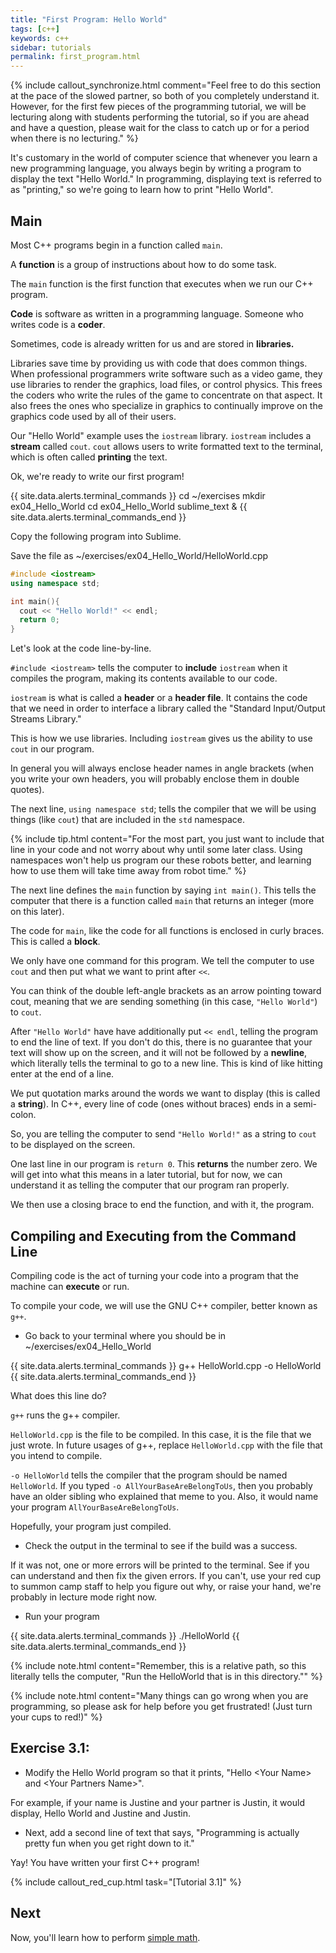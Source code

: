 ```yaml
---
title: "First Program: Hello World"
tags: [c++]
keywords: c++
sidebar: tutorials
permalink: first_program.html
---
```


{% include callout_synchronize.html comment="Feel free to do this section at the pace of the slowed partner, so both of you completely understand it. However, for the first few pieces of the programming tutorial, we will be lecturing along with students performing the tutorial, so if you are ahead and have a question, please wait for the class to catch up or for a period when there is no lecturing." %}

It's customary in the world of computer science that whenever you learn a new programming language, you always begin by writing a program to display the text "Hello World." In programming, displaying text is referred to as "printing," so we're going to learn how to print "Hello World".

## Main

Most C++ programs begin in a function called `main`.

A <b>function</b> is a group of instructions about how to do some task.

The `main` function is the first function that executes when we run our C++ program.

<b>Code</b> is software as written in a programming language. Someone who writes code is a <b>coder</b>.

Sometimes, code is already written for us and are stored in <b>libraries.</b>

Libraries save time by providing us with code that does common things. When professional programmers write software such as a video game, they use libraries to render the graphics, load files, or control physics. This frees the coders who write the rules of the game to concentrate on that aspect. It also frees the ones who specialize in graphics to continually improve on the graphics code used by all of their users.

Our "Hello World" example uses the `iostream` library. `iostream` includes a <b>stream</b> called `cout`. `cout` allows users to write formatted text to the terminal, which is often called <b>printing</b> the text.

Ok, we're ready to write our first program!

{{ site.data.alerts.terminal_commands }}
cd ~/exercises
mkdir ex04_Hello_World
cd ex04_Hello_World
sublime_text &
{{ site.data.alerts.terminal_commands_end }}

Copy the following program into Sublime.

Save the file as ~/exercises/ex04_Hello_World/HelloWorld.cpp

```cpp
#include <iostream>
using namespace std;

int main(){
  cout << "Hello World!" << endl;
  return 0;
}
```

Let's look at the code line-by-line.

`#include <iostream>` tells the computer to <b>include</b> `iostream` when it compiles the program, making its contents available to our code.

`iostream` is what is called a <b>header</b> or a <b>header file</b>. It contains the code that we need in order to interface a library called the "Standard Input/Output Streams Library."

This is how we use libraries. Including `iostream` gives us the ability to use `cout` in our program.

In general you will always enclose header names in angle brackets (when you write your own headers, you will probably enclose them in double quotes).

The next line, `using namespace std`; tells the compiler that we will be using things (like `cout`) that are included in the `std` namespace.

{% include tip.html content="For the most part, you just want to include that line in your code and not worry about why until some later class. Using namespaces won't help us program our these robots better, and learning how to use them will take time away from robot time." %}

The next line defines the `main` function by saying `int main()`. This tells the computer that there is a function called `main` that returns an integer (more on this later).

The code for `main`, like the code for all functions is enclosed in curly braces. This is called a <b>block</b>.

We only have one command for this program. We tell the computer to use `cout` and then put what we want to print after `<<`.

You can think of the double left-angle brackets as an arrow pointing toward cout, meaning that we are sending something (in this case, `"Hello World"`) to `cout`.

After `"Hello World"` have have additionally put `<< endl`, telling the program to end the line of text. If you don't do this, there is no guarantee that your text will show up on the screen, and it will not be followed by a <b>newline</b>, which literally tells the terminal to go to a new line. This is kind of like hitting enter at the end of a line.

We put quotation marks around the words we want to display (this is called a <b>string</b>). In C++, every line of code (ones without braces) ends in a semi-colon.

So, you are telling the computer to send `"Hello World!"` as a string to `cout` to be displayed on the screen.

One last line in our program is `return 0`. This <b>returns</b> the number zero. We will get into what this means in a later tutorial, but for now, we can understand it as telling the computer that our program ran properly.

We then use a closing brace to end the function, and with it, the program.

## Compiling and Executing from the Command Line

Compiling code is the act of turning your code into a program that the machine can <b>execute</b> or run.

To compile your code, we will use the GNU C++ compiler, better known as `g++`.

- Go back to your terminal where you should be in ~/exercises/ex04_Hello_World

{{ site.data.alerts.terminal_commands }}
g++ HelloWorld.cpp -o HelloWorld
{{ site.data.alerts.terminal_commands_end }}

What does this line do?

`g++` runs the g++ compiler.

`HelloWorld.cpp` is the file to be compiled. In this case, it is the file that we just wrote. In future usages of g++, replace `HelloWorld.cpp` with the file that you intend to compile.

`-o HelloWorld` tells the compiler that the program should be named `HelloWorld`. If you typed `-o AllYourBaseAreBelongToUs`, then you probably have an older sibling who explained that meme to you. Also, it would name your program `AllYourBaseAreBelongToUs`.

Hopefully, your program just compiled.

- Check the output in the terminal to see if the build was a success.

If it was not, one or more errors will be printed to the terminal. See if you can understand and then fix the given errors. If you can't, use your red cup to summon camp staff to help you figure out why, or raise your hand, we're probably in lecture mode right now.

- Run your program

{{ site.data.alerts.terminal_commands }}
./HelloWorld
{{ site.data.alerts.terminal_commands_end }}


{% include note.html content="Remember, this is a relative path, so this literally tells the computer, \"Run the HelloWorld that is in this directory.\"" %}

{% include note.html content="Many things can go wrong when you are programming, so please ask for help before you get frustrated! (Just turn your cups to red!)" %}

## Exercise 3.1:

- Modify the Hello World program so that it prints, "Hello \<Your Name\> and \<Your Partners Name\>".

For example, if your name is Justine and your partner is Justin, it would display, Hello World and Justine and Justin.

- Next, add a second line of text that says, "Programming is actually pretty fun when you get right down to it."

Yay! You have written your first C++ program!

{% include callout_red_cup.html task="[Tutorial 3.1]" %}

## Next

Now, you'll learn how to perform [simple math](simple_math_user_input.html).
